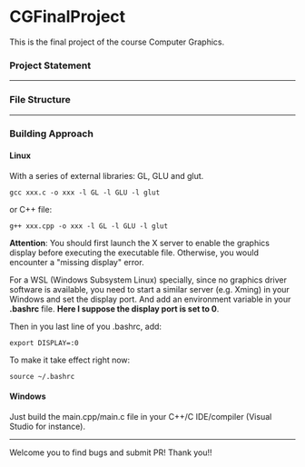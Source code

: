 # CGFinalProject
This is the final project of the course Computer Graphics. 

### Project Statement

----

### File Structure

---

### Building Approach

#### Linux

With a series of external libraries: GL, GLU and glut.

```shell
gcc xxx.c -o xxx -l GL -l GLU -l glut
```

or C++ file:

```shell
g++ xxx.cpp -o xxx -l GL -l GLU -l glut
```

**Attention**: You should first launch the X server to enable the graphics display before executing the executable file. Otherwise, you would encounter a "missing display" error.

For a WSL (Windows Subsystem Linux) specially, since no graphics driver software is available, you need to start a similar server (e.g. Xming) in your Windows and set the display port. And add an environment variable in your **.bashrc** file. **Here I suppose the display port is set to 0**.

Then in you last line of you .bashrc, add:

```shell
export DISPLAY=:0
```

 To make it take effect right now:

```shell
source ~/.bashrc
```

#### Windows

Just build the main.cpp/main.c file in your C++/C IDE/compiler (Visual Studio for instance).

---

Welcome you to find bugs and submit PR! Thank you!!